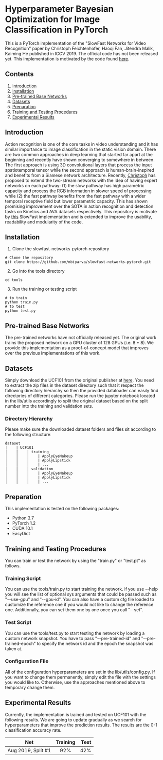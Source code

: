 # Hyperparameter Bayesian Optimization for Image Classification in PyTorch
This is a PyTorch implementation of the "SlowFast Networks for Video Recognition" paper by Christoph Feichtenhofer, Haoqi Fan, Jitendra Malik, Kaiming He published in ICCV 2019. The official code has not been released yet. This implementation is motivated by the code found [here](https://github.com/r1ch88/SlowFastNetworks).

## Contents

1. [Introduction](#introduction)
2. [Installation](#installation)
3. [Pre-trained Base Networks](#pre-trained-base-networks)
4. [Datasets](#datasets)
5. [Preparation](#preparation)
6. [Training and Testing Procedures](#training-and-testing-procedures)
7. [Experimental Results](#experimental-results)

## Introduction
Action recognition is one of the core tasks in video understanding and it has similar importance to image classification in the static vision domain. There are two common approaches in deep learning that started far apart at the beginning and recently have shown converging to somewhere in between. The first approach is using 3D convolutional layers that process the input spatiotemporal tensor while the second approach is human-brain-inspired and benefits from a Siamese network architecture. Recently, [Christoph](https://arxiv.org/abs/1812.03982) has proposed to extend the two-stream networks with the idea of having expert networks on each pathway: (1) the slow pathway has high parametric capacity and process the RGB information in slower speed of processing while (2) the fast pathway benefits from the fast pathway with a wider temporal receptive field but lower parametric capacity. This has shown promising improvement over the SOTA in action recognition and detection tasks on Kinetics and AVA datasets respectively.
This repository is motivate by [this](https://github.com/r1ch88/SlowFastNetworks) SlowFast implementation and is extended to improve the usability, readability and modularity of the code.

## Installation

1. Clone the slowfast-networks-pytorch repository

```shell
# Clone the repository
git clone https://github.com/mbiparva/slowfast-networks-pytorch.git
```

2. Go into the tools directory

```shell
cd tools
```

3. Run the training or testing script
```shell
# to train
python train.py
# to test
python test.py
```

## Pre-trained Base Networks
The pre-trained networks have not officially released yet. The original work trains the proposed network on a GPU cluster of 128 GPUs (i.e. 8 * 8). We provide this implementation as a proof-of-concept model that improves over the previous implementations of this work.

## Datasets
Simply download the UCF101 from the original publisher at [here](https://www.crcv.ucf.edu/data/UCF101.php). You need to extract the zip files in the dataset directory such that it respect the following directory hierarchy so then the provided dataloader can easily find directories of different categories. Please run the jupyter notebook located in the lib/utils accordingly to split the original dataset based on the split number into the training and validation sets.

### Directory Hierarchy
Please make sure the downloaded dataset folders and files sit according to the following structure:

```
dataset
|    | UCF101
|    |    | training
│    │    │    | ApplyEyeMakeup  
│    │    │    | ApplyLipstick  
│    │    │    | ...  
|    |    | validation
│    │    │    | ApplyEyeMakeup  
│    │    │    | ApplyLipstick  
│    │    │    | ...  
```
## Preparation
This implementation is tested on the following packages:
* Python 3.7
* PyTorch 1.2
* CUDA 10.1
* EasyDict

## Training and Testing Procedures
You can train or test the network by using the "train.py" or "test.pt" as follows.

### Training Script
You can use the tools/train.py to start training the network. If you use --help you will see the list of optional sys arguments that could be passed such as "--use-gpu" and "--gpu-id". You can also have a custom cfg file loaded to customize the reference one if you would not like to change the reference one. Additionally, you can set them one by one once you call "--set".

### Test Script
You can use the tools/test.py to start testing the network by loading a custom network snapshot. You have to pass "--pre-trained-id" and "--pre-trained-epoch" to specify the network id and the epoch the snapshot was taken at.

### Configuration File
All of the configuration hyperparameters are set in the lib/utils/config.py. If you want to change them permanently, simply edit the file with the settings you would like to. Otherwise, use the approaches mentioned above to temporary change them.

## Experimental Results
Currently, the implementation is trained and tested on UCF101 with the following results. We are going to update gradually as we search for hyperparameters that improve the prediction results. The results are the 0-1 classification accuracy rate.

| Net                     | Training      | Test  |
| ----------------------- |:-------------:| -----:|
| Aug 2019, Split #1      | 92%           | 42%   |
